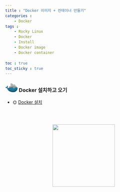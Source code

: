 ```yaml
---
title : "Docker 이미지 + 컨테이너 만들기"
categories :
    - Docker
tags :
    - Rocky Linux
    - Docker
    - Install
    - Docker image
    - Docker container

toc : true
toc_sticky : true
---
```


### <img src="https://github.com/hyundo0630/hyundo0630.github.io/blob/main/images/Docker%20%EA%B4%80%EB%A0%A8/docker%203d%20image.png?raw=true" width="40" hight="45"> Docker 설치하고 오기
- :sun_with_face: <a href="https://hyundo0630.github.io/docker/Docker-%EC%84%A4%EC%B9%98/">Docker 설치</a>

<br><br>
<div style="text-align:center;">
<img src="https://github.com/hyundo0630/hyundo0630.github.io/blob/main/images/%EA%B0%90%EC%82%AC%ED%95%A9%EB%8B%88%EB%8B%A4.gif?raw=true" width="200" height="200">
</div>